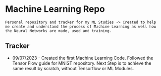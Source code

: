 # Machine Learning Repo

    Personal repository and tracker for my ML Studies -> Created to help me create and understand the process of Machine Learning as well how the Neural Networks are made, used and training.

## Tracker

* 09/07/2023 - Created the first Machine Learning Code. Followed the Tensor Flow guide for MNIST repository. Next Step is to achieve the same result by scratch, without Tensorflow or ML Modules.

